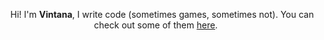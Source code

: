 <p align="center">
  <span style="margin: 0 10px;">
    Hi! I'm <b>Vintana</b>, I write code (sometimes games, sometimes not). 
    You can check out some of them 
    <a href="https://vintana.itch.io/">here</a>.
  </span>
</p>
